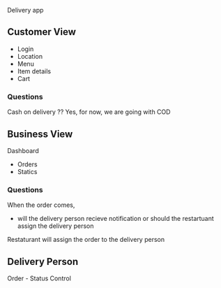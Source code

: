 Delivery  app

## Customer View
- Login 
- Location
- Menu
- Item details 
- Cart

### Questions
Cash on delivery ?? 
Yes, for now, we are going with COD



## Business View
Dashboard 
- Orders 
- Statics

### Questions
When the order comes, 
- will the delivery person recieve notification  or should the restartuant assign the delivery person

Restaturant will assign the order to the delivery person 


## Delivery Person
Order 
    - Status Control




